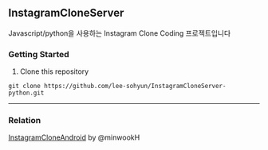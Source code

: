 ## InstagramCloneServer
Javascript/python을 사용하는 Instagram Clone Coding 프로젝트입니다


### Getting Started
1. Clone this repository
```
git clone https://github.com/lee-sohyun/InstagramCloneServer-python.git
````

---
### Relation
[InstagramCloneAndroid](https://github.com/minwookH/InstagramCloneAndroid) by @minwookH
